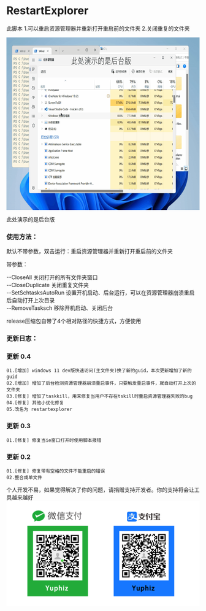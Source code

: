 # RestartExplorer
此脚本
  1.可以重启资源管理器并重新打开重启前的文件夹
  2.关闭重复的文件夹
  
​<img src="https://raw.githubusercontent.com/Yuphiz/Public/main/RestartExplorer/%E9%87%8D%E5%90%AF%E8%B5%84%E6%BA%90%E7%AE%A1%E7%90%86%E5%99%A8%E8%87%AA%E5%8A%A8%E6%89%93%E5%BC%80%E4%B8%8A%E6%AC%A1%E7%9B%AE%E5%BD%95.gif"  height = "450" alt="GUI demo" align=center />
  
此处演示的是后台版

### 使用方法：
  默认不带参数，双击运行：重启资源管理器并重新打开重启前的文件夹
  
  带参数：
  
  --CloseAll 关闭打开的所有文件夹窗口  
  --CloseDuplicate 关闭重复文件夹  
  --SetSchtasksAutoRun 设置开机启动、后台运行，可以在资源管理器崩溃重启后自动打开上次目录  
  --RemoveTasksch 移除开机启动、关闭后台  
  
 release压缩包自带了4个相对路径的快捷方式，方便使用  
	

### 更新日志：
### 更新 0.4  
	01.[增加] windows 11 dev版快速访问(主文件夹)换了新的guid，本次更新增加了新的guid
	02.[增加] 增加了后台检测资源管理器崩溃重启事件，只要触发重启事件，就自动打开上次的文件夹
	03.[修复] 增加了taskkill，用来修复当用户不存在tskill时重启资源管理器失败的bug
	04.[修复] 其他小优化修复
	05.改名为 restartexplorer
  
### 更新 0.3  
	01.[修复] 修复当ie窗口打开时使用脚本报错
  
### 更新 0.2 
	01.[修复] 修复带有空格的文件不能重启的错误
	02.整合成单文件

   
个人开发不易，如果觉得解决了你的问题，请捐赠支持开发者。你的支持将会让工具越来越好
![image](https://github.com/Yuphiz/Public/blob/main/Yuphiz_Pay.jpg)
